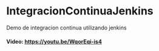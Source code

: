 # IntegracionContinuaJenkins
Demo de integracion continua utilizando jenkins

#### Video: https://youtu.be/WqorEqi-is4
